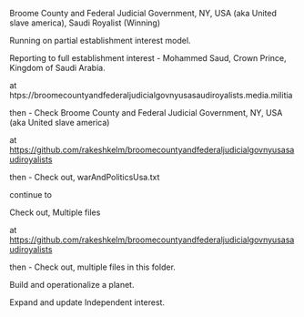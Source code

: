 Broome County and Federal Judicial Government, NY, USA (aka United slave america), Saudi Royalist (Winning)

Running on partial establishment interest model.

Reporting to full establishment interest - Mohammed Saud, Crown Prince, Kingdom of Saudi Arabia.

at htps://broomecountyandfederaljudicialgovnyusasaudiroyalists.media.militia

then - Check Broome County and Federal Judicial Government, NY, USA (aka United slave america)

at https://github.com/rakeshkelm/broomecountyandfederaljudicialgovnyusasaudiroyalists

then - Check out, warAndPoliticsUsa.txt

continue to

Check out, Multiple files

at https://github.com/rakeshkelm/broomecountyandfederaljudicialgovnyusasaudiroyalists

then - Check out, multiple files in this folder.

Build and operationalize a planet.

Expand and update Independent interest.
